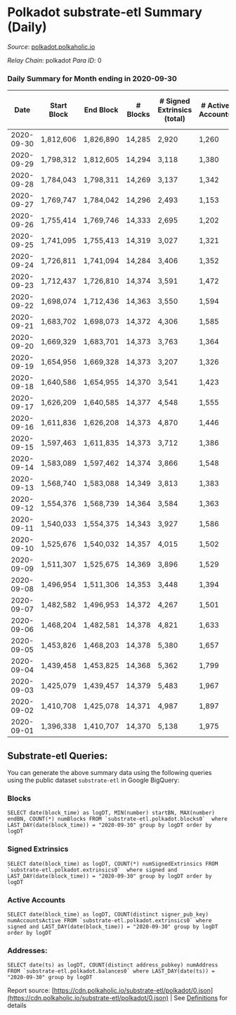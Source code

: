 # Polkadot substrate-etl Summary (Daily)

_Source_: [polkadot.polkaholic.io](https://polkadot.polkaholic.io)

*Relay Chain*: polkadot
*Para ID*: 0



### Daily Summary for Month ending in 2020-09-30


| Date | Start Block | End Block | # Blocks | # Signed Extrinsics (total) | # Active Accounts | # Passive | # New | # Addresses with Balances | # Events | # Transfers | # XCM Transfers In | # XCM Transfers Out |
| ---- | ----------- | --------- | -------- | --------------------------- | ----------------- | --------- | ----- | ------------------------- | -------- | ----------- | ------------------ | ------------------- |
| 2020-09-30 | 1,812,606 | 1,826,890 | 14,285  | 2,920 | 1,260 |  |  | 32,326 | 61,993 | 2,051 ($179,557,394.35) |   |   |
| 2020-09-29 | 1,798,312 | 1,812,605 | 14,294  | 3,118 | 1,380 |  |  |  | 56,638 | 2,137 ($259,865,413.22) |   |   |
| 2020-09-28 | 1,784,043 | 1,798,311 | 14,269  | 3,137 | 1,342 |  |  |  | 57,075 | 2,172 ($343,903,799.10) |   |   |
| 2020-09-27 | 1,769,747 | 1,784,042 | 14,296  | 2,493 | 1,153 |  |  |  | 53,568 | 1,712 ($105,914,869.53) |   |   |
| 2020-09-26 | 1,755,414 | 1,769,746 | 14,333  | 2,695 | 1,202 |  |  |  | 55,052 | 1,750 ($163,134,318.47) |   |   |
| 2020-09-25 | 1,741,095 | 1,755,413 | 14,319  | 3,027 | 1,321 |  |  |  | 54,538 | 2,160 ($306,502,297.68) |   |   |
| 2020-09-24 | 1,726,811 | 1,741,094 | 14,284  | 3,406 | 1,352 |  |  |  | 44,695 | 2,446 ($332,687,770.46) |   |   |
| 2020-09-23 | 1,712,437 | 1,726,810 | 14,374  | 3,591 | 1,472 |  |  |  | 46,651 | 2,514 ($282,457,847.33) |   |   |
| 2020-09-22 | 1,698,074 | 1,712,436 | 14,363  | 3,550 | 1,594 |  |  |  | 45,200 | 2,736 ($348,954,053.22) |   |   |
| 2020-09-21 | 1,683,702 | 1,698,073 | 14,372  | 4,306 | 1,585 |  |  |  | 49,800 | 3,795 ($866,962,806.08) |   |   |
| 2020-09-20 | 1,669,329 | 1,683,701 | 14,373  | 3,763 | 1,364 |  |  |  | 46,455 | 3,314 ($406,929,797.38) |   |   |
| 2020-09-19 | 1,654,956 | 1,669,328 | 14,373  | 3,207 | 1,326 |  |  |  | 43,877 | 2,502 ($252,408,519.35) |   |   |
| 2020-09-18 | 1,640,586 | 1,654,955 | 14,370  | 3,541 | 1,423 |  |  |  | 45,378 | 2,618 ($368,592,913.71) |   |   |
| 2020-09-17 | 1,626,209 | 1,640,585 | 14,377  | 4,548 | 1,555 |  |  |  | 51,149 | 2,934 ($359,549,999.38) |   |   |
| 2020-09-16 | 1,611,836 | 1,626,208 | 14,373  | 4,870 | 1,446 |  |  |  | 51,864 | 2,894 ($451,366,853.79) |   |   |
| 2020-09-15 | 1,597,463 | 1,611,835 | 14,373  | 3,712 | 1,386 |  |  |  | 51,955 | 2,993 ($434,506,110.10) |   |   |
| 2020-09-14 | 1,583,089 | 1,597,462 | 14,374  | 3,866 | 1,548 |  |  |  | 61,185 | 3,047 ($451,750,659.99) |   |   |
| 2020-09-13 | 1,568,740 | 1,583,088 | 14,349  | 3,813 | 1,383 |  |  |  | 60,155 | 3,079 ($498,509,143.42) |   |   |
| 2020-09-12 | 1,554,376 | 1,568,739 | 14,364  | 3,584 | 1,363 |  |  |  | 58,695 | 2,590 ($248,263,389.82) |   |   |
| 2020-09-11 | 1,540,033 | 1,554,375 | 14,343  | 3,927 | 1,586 |  |  |  | 60,835 | 3,073 ($357,422,129.41) |   |   |
| 2020-09-10 | 1,525,676 | 1,540,032 | 14,357  | 4,015 | 1,502 |  |  |  | 61,400 | 3,003 ($413,624,203.00) |   |   |
| 2020-09-09 | 1,511,307 | 1,525,675 | 14,369  | 3,896 | 1,529 |  |  |  | 62,015 | 2,914 ($348,986,811.15) |   |   |
| 2020-09-08 | 1,496,954 | 1,511,306 | 14,353  | 3,448 | 1,394 |  |  |  | 58,480 | 2,607 ($341,589,079.56) |   |   |
| 2020-09-07 | 1,482,582 | 1,496,953 | 14,372  | 4,267 | 1,501 |  |  |  | 62,523 | 3,590 ($369,604,264.26) |   |   |
| 2020-09-06 | 1,468,204 | 1,482,581 | 14,378  | 4,821 | 1,633 |  |  |  | 65,910 | 4,307 ($417,786,279.75) |   |   |
| 2020-09-05 | 1,453,826 | 1,468,203 | 14,378  | 5,380 | 1,657 |  |  |  | 67,609 | 4,920 ($514,798,607.94) |   |   |
| 2020-09-04 | 1,439,458 | 1,453,825 | 14,368  | 5,362 | 1,799 |  |  |  | 70,101 | 5,081 ($565,115,302.63) |   |   |
| 2020-09-03 | 1,425,079 | 1,439,457 | 14,379  | 5,483 | 1,967 |  |  |  | 68,892 | 4,849 ($445,926,504.57) |   |   |
| 2020-09-02 | 1,410,708 | 1,425,078 | 14,371  | 4,987 | 1,897 |  |  |  | 67,086 | 4,418 ($538,105,492.54) |   |   |
| 2020-09-01 | 1,396,338 | 1,410,707 | 14,370  | 5,138 | 1,975 |  |  |  | 66,450 | 4,218 ($653,146,187.50) |   |   |

## Substrate-etl Queries:
You can generate the above summary data using the following queries using the public dataset `substrate-etl` in Google BigQuery:


### Blocks
```
SELECT date(block_time) as logDT, MIN(number) startBN, MAX(number) endBN, COUNT(*) numBlocks FROM `substrate-etl.polkadot.blocks0`  where LAST_DAY(date(block_time)) = "2020-09-30" group by logDT order by logDT
```


### Signed Extrinsics
```
SELECT date(block_time) as logDT, COUNT(*) numSignedExtrinsics FROM `substrate-etl.polkadot.extrinsics0`  where signed and LAST_DAY(date(block_time)) = "2020-09-30" group by logDT order by logDT
```


### Active Accounts
```
SELECT date(block_time) as logDT, COUNT(distinct signer_pub_key) numAccountsActive FROM `substrate-etl.polkadot.extrinsics0` where signed and LAST_DAY(date(block_time)) = "2020-09-30" group by logDT order by logDT
```


### Addresses:
```
SELECT date(ts) as logDT, COUNT(distinct address_pubkey) numAddress FROM `substrate-etl.polkadot.balances0` where LAST_DAY(date(ts)) = "2020-09-30" group by logDT
```



Report source: [https://cdn.polkaholic.io/substrate-etl/polkadot/0.json](https://cdn.polkaholic.io/substrate-etl/polkadot/0.json) | See [Definitions](/DEFINITIONS.md) for details
